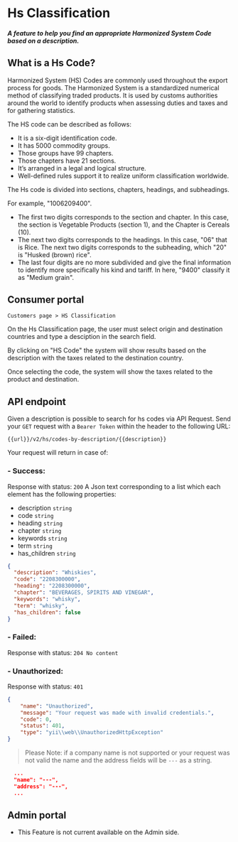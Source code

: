 # Hs Classification
##### A feature to help you find an appropriate Harmonized System Code based on a description.

## What is a Hs Code?

Harmonized System (HS) Codes are commonly used throughout the export process for goods. The Harmonized System is a standardized numerical method of classifying traded products. It is used by customs authorities around the world to identify products when assessing duties and taxes and for gathering statistics.

The HS code can be described as follows:

- It is a six-digit identification code.
- It has 5000 commodity groups.
- Those groups have 99 chapters.
- Those chapters have 21 sections.
- It’s arranged in a legal and logical structure.
- Well-defined rules support it to realize uniform classification worldwide.

The Hs code is divided into sections, chapters, headings, and subheadings.

For example, "1006209400".
- The first two digits corresponds to the section and chapter. In this case, the section is Vegetable Products (section 1), and the Chapter is Cereals (10).
- The next two digits corresponds to the headings. In this case, "06" that is Rice. The next two digits corresponds to the subheading, which "20" is "Husked (brown) rice".
- The last four digits are no more subdivided and give the final information to identify more specifically his kind and tariff. In here, "9400" classify it as "Medium grain".


## Consumer portal
`Customers page > HS Classification`

<ImageZoom
src="images/hs-classification/hs_classification_menu_option.png"
:border="true"
width="150"
/>

On the Hs Classification page, the user must select origin and destination countries and type a desciption in the search field.

<ImageZoom
src="images/hs-classification/hs_classification_product_description.png"
:border="true"
width="400"
/>

By clicking on "HS Code" the system will show results based on the description with the taxes related to the destination country.

<ImageZoom
src="images/hs-classification/hs_classification_results.png"
:border="true"
width="400"
/>

Once selecting the code, the system will show the taxes related to the product and destination.

<ImageZoom
src="images/hs-classification/hs_classification_hscode_selected.png"
:border="true"
width="200"
/>

## API endpoint
Given a description is possible to search for hs codes via API Request. Send your `GET` request with a `Bearer Token` within the header to the following URL:

```url
{{url}}/v2/hs/codes-by-description/{{description}}
```

Your request will return in case of:

### - Success:
Response with status: `200`
A Json text corresponding to a list which each element has the following properties:
- description `string`
- code `string`
- heading `string`
- chapter `string`
- keywords `string`
- term `string`
- has_children `string`

```json
{
  "description": "Whiskies",
  "code": "2208300000",
  "heading": "2208300000",
  "chapter": "BEVERAGES, SPIRITS AND VINEGAR",
  "keywords": "whisky",
  "term": "whisky",
  "has_children": false
}
```

### - Failed:
Response with status: `204 No content`

### - Unauthorized:
Response with status: `401`
```json
{
    "name": "Unauthorized",
    "message": "Your request was made with invalid credentials.",
    "code": 0,
    "status": 401,
    "type": "yii\\web\\UnauthorizedHttpException"
}
```

> Please Note: if a company name is not supported or your request was not valid the name and the address fields will be `---` as a string.
```json
  ...
  "name": "---",
  "address": "---",
  ...
```

## Admin portal
- This Feature is not current available on the Admin side.
